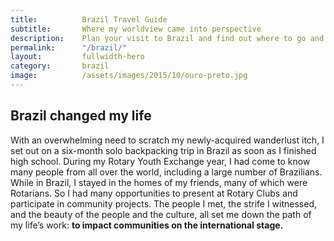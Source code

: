 ```yaml
---
title: 			Brazil Travel Guide
subtitle: 		Where my worldview came into perspective
description: 	Plan your visit to Brazil and find out where to go and what to do in Brazil. Read about itineraries, activities, places to stay and travel essentials
permalink: 		"/brazil/"
layout: 		fullwidth-hero
category: 		brazil
image: 			/assets/images/2015/10/ouro-preto.jpg
---
```


## Brazil changed my life

With an overwhelming need to scratch my newly-acquired wanderlust itch, I set out on a six-month solo backpacking trip in Brazil as soon as I finished high school. During my Rotary Youth Exchange year, I had come to know many people from all over the world, including a large number of Brazilians. While in Brazil, I stayed in the homes of my friends, many of which were Rotarians. So I had many opportunities to present at Rotary Clubs and participate in community projects. The people I met, the strife I witnessed, and the beauty of the people and the culture, all set me down the path of my life’s work: **to impact communities on the international stage.**
